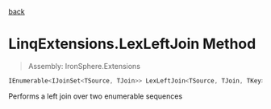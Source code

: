 ﻿

[back](/IronSphere.Extensions/types/LinqExtensions)

# LinqExtensions.LexLeftJoin Method

> Assembly: IronSphere.Extensions

```csharp
IEnumerable<IJoinSet<TSource, TJoin>> LexLeftJoin<TSource, TJoin, TKey>(this IEnumerable<TSource> source, IEnumerable<TJoin> inner, Func<TSource, TKey> outerKeySelector, Func<TJoin, TKey> innerKeySelector);
```

Performs a left join over two enumerable sequences

 
